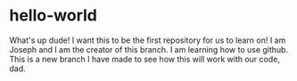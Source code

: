 # hello-world
What's up dude! I want this to be the first repository for us to learn on! 
I am Joseph and I am the creator of this branch. I am learning how to use github. This is a new branch I have made to see how this will work with our code, dad. 
